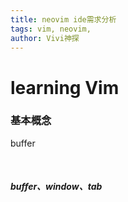 ```yaml
---
title: neovim ide需求分析
tags: vim, neovim, 
author: Vivi神探
---
```


# learning Vim

### 基本概念</br>
<p>
  buffer
</p></br>

##### buffer、window、tab </br>

